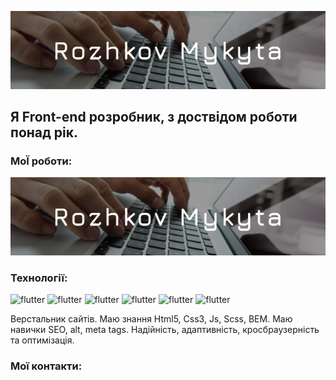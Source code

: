 ![header](assets/img/img-readme.jpg)

## Я Front-end розробник, з доствідом роботи понад рік.

### МоЇ роботи:
[![header](assets/img/img-readme.jpg)](stansAssets/index.html)

### Технології: 
![flutter](https://img.shields.io/badge/-Html-0121C9?style=for-the-badge&logo=HTML5&logoColor=F57400)
![flutter](https://img.shields.io/badge/-Pug-0B0B0B?style=for-the-badge&logo=Pug&logoColor=00A5D3)
![flutter](https://img.shields.io/badge/-Bem-1E434C?style=for-the-badge&logo=BEM&logoColor=EAB813)
![flutter](https://img.shields.io/badge/-Css-4C155F?style=for-the-badge&logo=CSS3&logoColor=B9F400)
![flutter](https://img.shields.io/badge/-Scss-556A68?style=for-the-badge&logo=Sass&logoColor=00B9D4)
![flutter](https://img.shields.io/badge/-JavaScript-261460?style=for-the-badge&logo=JavaScript&logoColor=F5F201)


Верстальник сайтів. Маю знання Html5, Css3, Js, Scss, BEM. Маю навички SEO, alt, meta tags. Надійність, адаптивність, кросбраузерність та оптимізація.

### Мої контакти:
